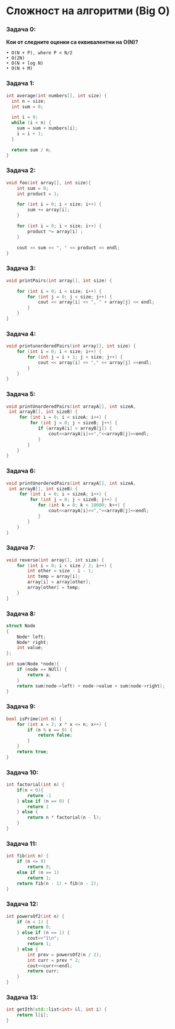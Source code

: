 # **Сложност на алгоритми (Big O)**

### **Задача 0:**
**Кои от следните оценки са еквивалентни на О(N)?**
```
• O(N + P), where P < N/2
• O(2N) 
• O(N + log N) 
• O(N + M)
```

### **Задача 1:**
```cpp
int average(int numbers[], int size) {
  int n = size;
  int sum = 0;

  int i = 0;
  while (i < n) {
    sum = sum + numbers[i];
    i = i + 1;
  }

  return sum / n;
}
```


### **Задача 2:**
```cpp
void foo(int array[], int size){
    int sum = 0; 
    int product = 1; 

    for (int i = 0; i < size; i++) {
        sum += array[i];
    }

    for (int i = 0; i < size; i++) {
        product *= array[i] ;
    } 

    cout << sum << ", " << product << endl;
} 
```

### **Задача 3:**
```cpp
void printPairs(int array[], int size) {

    for (int i = 0; i < size; i++) {
        for (int j = 0; j < size; j++) {
            cout << array[i] << ", " + array[j] << endl;
        }
    }
} 
```


### **Задача 4:**
```cpp
void printunorderedPairs(int array[], int size) {
    for (int i = 0; i < size; i++) {
        for (int j = i + 1; j < size; j++) {
            cout << array[i] << "," << array[j] <<endl;
        }
    }
} 
```

### **Задача 5:**
```cpp
void printUnorderedPairs(int arrayA[], int sizeA,
 int arrayB[], int sizeB) { 
     for (int i = 0; i < sizeA; i++) { 
         for (int j = 0; j < sizeB; j++) {
            if (arrayA[i] < arrayB[j]) {
                cout<<arrayA[i]<<","<<arrayB[j]<<endl;
            }
        }
    }
}
```


### **Задача 6:**
```cpp
void printUnorderedPairs(int arrayA[], int sizeA,
 int arrayB[], int sizeB) { 
     for (int i = 0; i < sizeA; i++) { 
         for (int j = 0; j < sizeB; j++) {
            for (int k = 0; k < 10000; k++) {
                cout<<arrayA[i]<<","<<arrayB[j]<<endl;
            }
        }
    }
}
```

### **Задача 7:**
```cpp
void reverse(int array[], int size) {
    for (int i = 0; i < size / 2; i++) {
        int other = size - i - 1;
        int temp = array[i];
        array[i] = array[other];
        array[other] = temp;
    }
} 
```


### **Задача 8:**
```cpp
struct Node
{
    Node* left;
    Node* right;
    int value;
};

int sum(Node *node){ 
    if (node == NUll) {
        return a;
    }
    return sum(node->left) + node->value + sum(node->right);
}
```

### **Задача 9:**
```cpp
bool isPrime(int n) {
    for (int x = 2; x * x <= n; x++) { 
        if (n % x == 0) {
            return false;
        }
    } 
    return true;
}
```

### **Задача 10:**
```cpp
int factorial(int n) {
    if(n < 0){
        return -1
    } else if (n == 0) {
        return 1
    } else {
        return n * factorial(n - l);
    }
}
```


### **Задача 11:**
```cpp
int fib(int n) {
    if (n <= 0)
        return 0;
    else if (n == 1) 
        return 1;
    return fib(n - 1) + fib(n - 2);
}
```



### **Задача 12:**
```cpp
int powersOf2(int n) {
    if (n < 1) {
        return 0;
    } else if (n == 1) {
        cout<<"1\n";
        return 1;
    } else {
        int prev = powersOf2(n / 2);
        int curr = prev * 2;
        cout<<curr<<endl;
        return curr;
    }
}
```

### **Задача 13:**
```cpp
int getIth(std::list<int> &l, int i) {
    return l[i];
}
```


